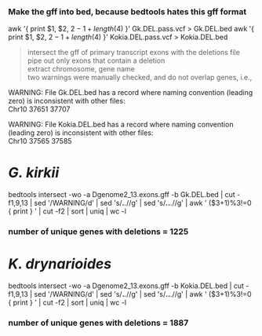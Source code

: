 
### Make the gff into bed, because bedtools hates this gff format
awk '{ print $1, $2, $2-1+length($4) }' Gk.DEL.pass.vcf > Gk.DEL.bed
awk '{ print $1, $2, $2-1+length($4) }' Kokia.DEL.pass.vcf > Kokia.DEL.bed


> intersect the gff of primary transcript exons with the deletions file  
> pipe out only exons that contain a deletion  
> extract chromosome, gene name  
> two warnings were manually checked, and do not overlap genes, i.e.,  

WARNING: File Gk.DEL.bed has a record where naming convention (leading zero) is inconsistent with other files:  
Chr10   37651   37707


WARNING: File Kokia.DEL.bed has a record where naming convention (leading zero) is inconsistent with other files:  
 Chr10   37565   37585


# _G. kirkii_

bedtools intersect -wo -a Dgenome2_13.exons.gff -b Gk.DEL.bed | cut -f1,9,13 | sed '/WARNING/d' | sed 's/__.__.//g' | sed 's/__..__.//g' | awk ' ($3+1)%3!=0 { print } ' | cut -f2 | sort | uniq | wc -l

### number of unique genes with deletions = 1225


# _K. drynarioides_

bedtools intersect -wo -a Dgenome2_13.exons.gff -b Kokia.DEL.bed | cut -f1,9,13 | sed '/WARNING/d' | sed 's/__.__.//g' | sed 's/__..__.//g' | awk ' ($3+1)%3!=0 { print } ' | cut -f2 | sort | uniq | wc -l

### number of unique genes with deletions = 1887
